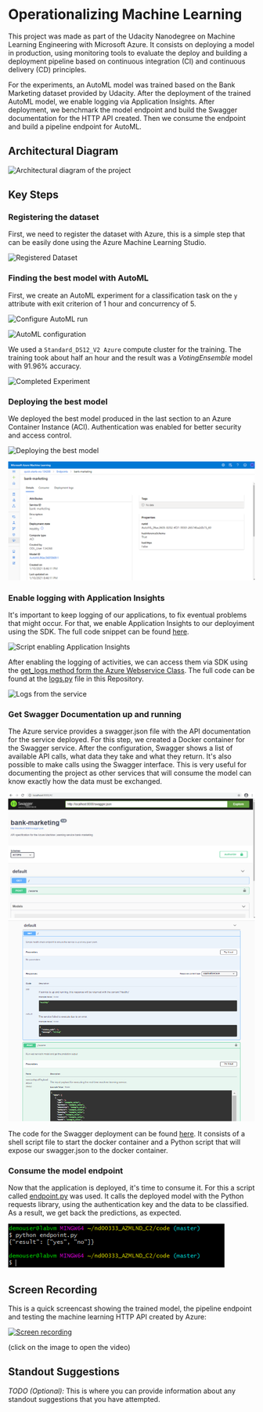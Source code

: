 # Operationalizing Machine Learning

This project was made as part of the Udacity Nanodegree on Machine Learning Engineering with Microsoft Azure. It consists on deploying a model in production, using monitoring tools to evaluate the deploy and building a deployment pipeline based on continuous integration (CI) and continuous delivery (CD) principles.

For the experiments, an AutoML model was trained based on the Bank Marketing dataset provided by Udacity. After the deployment of the trained AutoML model, we enable logging via Application Insights. After deployment, we benchmark the model endpoint and build the Swagger documentation for the HTTP API created. Then we consume the endpoint and build a pipeline endpoint for AutoML.

## Architectural Diagram
![Architectural diagram of the project](https://raw.githubusercontent.com/reis-r/nd00333_AZMLND_C2/master/architectural_diagram.png)

## Key Steps
### Registering the dataset
First, we need to register the dataset with Azure, this is a simple step that can be easily done using the Azure Machine Learning Studio.

![Registered Dataset](https://raw.githubusercontent.com/reis-r/nd00333_AZMLND_C2/master/screenshots/registered_datasets.PNG)

### Finding the best model with AutoML
First, we create an AutoML experiment for a classification task on the `y` attribute with exit criterion of 1 hour and concurrency of 5.

![Configure AutoML run](https://raw.githubusercontent.com/reis-r/nd00333_AZMLND_C2/master/screenshots/configure_run.PNG)

![AutoML configuration](https://raw.githubusercontent.com/reis-r/nd00333_AZMLND_C2/master/screenshots/automl_tweaks.PNG)

We used a `Standard_DS12_V2 Azure` compute cluster for the training. The training took about half an hour and the result was a *VotingEnsemble* model with 91.96% accuracy.

![Completed Experiment](https://raw.githubusercontent.com/reis-r/nd00333_AZMLND_C2/master/screenshots/completed_experiment.PNG)

### Deploying the best model
We deployed the best model produced in the last section to an Azure Container Instance (ACI). Authentication was enabled for better security and access control.

![Deploying the best model](https://raw.githubusercontent.com/reis-r/nd00333_AZMLND_C2/master/screenshots/deploying.PNG)

![Best model deployed](https://raw.githubusercontent.com/reis-r/Operationalizing-Machine-Learning/master/screenshots/endpoint.PNG)

### Enable logging with Application Insights
It's important to keep logging of our applications, to fix eventual problems that might occur. For that, we enable Application Insights to our deployiment using the SDK. The full code snippet can be found [here](https://github.com/reis-r/nd00333_AZMLND_C2/blob/master/code/enable_Application_Insights.py).

![Script enabling Application Insights](https://raw.githubusercontent.com/reis-r/nd00333_AZMLND_C2/master/screenshots/enable_application_insights.PNG)

After enabling the logging of activities, we can access them via SDK using the [get_logs method form the Azure Webservice Class](https://docs.microsoft.com/en-us/python/api/azureml-core/azureml.core.webservice(class)?view=azure-ml-py#get-logs-num-lines-5000--init-false-). The full code can be found at the [logs.py](https://github.com/reis-r/nd00333_AZMLND_C2/blob/master/code/logs.py) file in this Repository.

![Logs from the service](https://raw.githubusercontent.com/reis-r/nd00333_AZMLND_C2/master/screenshots/logs.PNG)

### Get Swagger Documentation up and running
The Azure service provides a swagger.json file with the API documentation for the service deployed. For this step, we created a Docker container for the Swagger service. After the configuration, Swagger shows a list of available API calls, what data they take and what they return. It's also possible to make calls using the Swagger interface. This is very useful for documenting the project as other services that will consume the model can know exactly how the data must be exchanged.

![Swagger running on localhost](https://raw.githubusercontent.com/reis-r/Operationalizing-Machine-Learning/master/screenshots/swagger.PNG)
![Swagger showing the API documentation](https://raw.githubusercontent.com/reis-r/Operationalizing-Machine-Learning/master/screenshots/swagger_methods.PNG)

The code for the Swagger deployment can be found [here](https://github.com/reis-r/Operationalizing-Machine-Learning/tree/master/code/swagger). It consists of a shell script file to start the docker container and a Python script that will expose our swagger.json to the docker container.

### Consume the model endpoint
Now that the application is deployed, it's time to consume it. For this a script called [endpoint.py](https://github.com/reis-r/Operationalizing-Machine-Learning/blob/master/code/endpoint.py) was used. It calls the deployed model with the Python requests library, using the authentication key and the data to be classified. As a result, we get back the predictions, as expected.

![The script endpoint.py running](https://raw.githubusercontent.com/reis-r/Operationalizing-Machine-Learning/master/screenshots/endpoint_python_script_working.PNG)

## Screen Recording

This is a quick screencast showing the trained model, the pipeline endpoint and testing the machine learning HTTP API created by Azure:

[![Screen recording](https://img.youtube.com/vi/DxCXNT5-WhM/0.jpg)](https://www.youtube.com/watch?v=DxCXNT5-WhM)

(click on the image to open the video)

## Standout Suggestions
*TODO (Optional):* This is where you can provide information about any standout suggestions that you have attempted.
